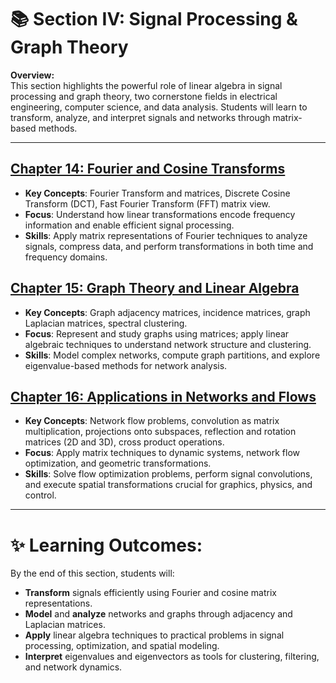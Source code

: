 # 📚 Section IV: Signal Processing & Graph Theory

**Overview:**  
This section highlights the powerful role of linear algebra in signal processing and graph theory, two cornerstone fields in electrical engineering, computer science, and data analysis. Students will learn to transform, analyze, and interpret signals and networks through matrix-based methods.

---

## **[Chapter 14: Fourier and Cosine Transforms](chapter-14/chapter-14.md)**
- **Key Concepts**: Fourier Transform and matrices, Discrete Cosine Transform (DCT), Fast Fourier Transform (FFT) matrix view.
- **Focus**: Understand how linear transformations encode frequency information and enable efficient signal processing.
- **Skills**: Apply matrix representations of Fourier techniques to analyze signals, compress data, and perform transformations in both time and frequency domains.

## **[Chapter 15: Graph Theory and Linear Algebra](chapter-15/chapter-15.md)**
- **Key Concepts**: Graph adjacency matrices, incidence matrices, graph Laplacian matrices, spectral clustering.
- **Focus**: Represent and study graphs using matrices; apply linear algebraic techniques to understand network structure and clustering.
- **Skills**: Model complex networks, compute graph partitions, and explore eigenvalue-based methods for network analysis.

## **[Chapter 16: Applications in Networks and Flows](chapter-16/chapter-16.md)**
- **Key Concepts**: Network flow problems, convolution as matrix multiplication, projections onto subspaces, reflection and rotation matrices (2D and 3D), cross product operations.
- **Focus**: Apply matrix techniques to dynamic systems, network flow optimization, and geometric transformations.
- **Skills**: Solve flow optimization problems, perform signal convolutions, and execute spatial transformations crucial for graphics, physics, and control.

---

# ✨ Learning Outcomes:
By the end of this section, students will:
- **Transform** signals efficiently using Fourier and cosine matrix representations.
- **Model** and **analyze** networks and graphs through adjacency and Laplacian matrices.
- **Apply** linear algebra techniques to practical problems in signal processing, optimization, and spatial modeling.
- **Interpret** eigenvalues and eigenvectors as tools for clustering, filtering, and network dynamics.
